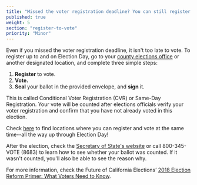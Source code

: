```yaml
---
title: "Missed the voter registration deadline? You can still register and vote!"
published: true
weight: 5
section: "register-to-vote"
priority: "Minor"
---
```


Even if you missed the voter registration deadline, it isn't too late to vote. To register up to and on Election Day, go to your [county elections office](#section-election-office-contact) or another designated location, and complete three simple steps:  

  1. **Register** to vote.  
  2. **Vote.**  
  3. **Seal** your ballot in the provided envelope, and **sign** it.     

This is called Conditional Voter Registration (CVR) or Same-Day Registration. Your vote will be counted after elections officials verify your voter registration and confirm that you have not already voted in this election.  

Check [here](https://www.sos.ca.gov/elections/prior-elections/statewide-election-results/statewide-direct-primary-june-5-2018/early-voting-and-vote-mail-drop-locations/) to find locations where you can register and vote at the same time--all the way up through Election Day!  

After the election, check the [Secretary of State's website](http://www.sos.ca.gov/elections/ballot-status/) or call 800-345-VOTE (8683) to learn how to see whether your ballot was counted. If it wasn't counted, you'll also be able to see the reason why.  

For more information, check the Future of California Elections’ [2018 Election Reform Primer: What Voters Need to Know](http://futureofcaelections.org/wp-content/uploads/ERP_32718.Revised_final.pdf).  